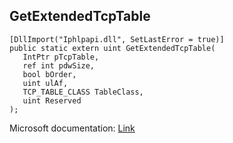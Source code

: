 ## GetExtendedTcpTable

```
[DllImport("Iphlpapi.dll", SetLastError = true)]
public static extern uint GetExtendedTcpTable(
   IntPtr pTcpTable,
   ref int pdwSize,
   bool bOrder,
   uint ulAf,
   TCP_TABLE_CLASS TableClass,
   uint Reserved
);
```

Microsoft documentation: [Link](https://docs.microsoft.com/en-us/windows/win32/api/iphlpapi/nf-iphlpapi-getextendedtcptable)
